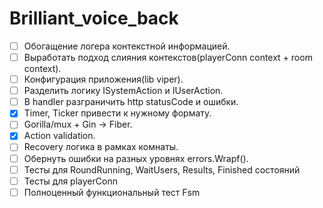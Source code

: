 # Brilliant_voice_back
 - [ ] Обогащение логера контекстной информацией.
 - [ ] Выработать подход слияния контекстов(playerConn context + room context).
 - [ ] Конфигурация приложения(lib viper).
 - [ ] Разделить логику ISystemAction и IUserAction.
 - [ ] В handler разграничить http statusCode и ошибки.
 - [x] Timer, Ticker привести к нужному формату.
 - [ ] Gorilla/mux + Gin -> Fiber.
 - [x] Action validation.
 - [ ] Recovery логика в рамках комнаты.
 - [ ] Обернуть ошибки на разных уровнях errors.Wrapf().
 - [ ] Тесты для RoundRunning, WaitUsers, Results, Finished состояний
 - [ ] Тесты для playerConn
 - [ ] Полноценный функциональный тест Fsm